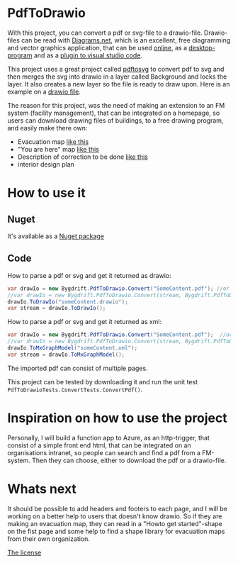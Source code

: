 # PdfToDrawio

With this project, you can convert a pdf or svg-file to a drawio-file. Drawio-files can be read with [Diagrams.net](https://www.diagrams.net), which is an excellent, free diagramming and vector graphics application, that can be used [online](https://app.diagrams.net), as a [desktop-program](https://github.com/jgraph/drawio-desktop/releases/tag/v14.9.6) and as a [plugin to visual studio code](https://marketplace.visualstudio.com/items?itemName=hediet.vscode-drawio).

This project uses a great project called [pdftosvg](https://github.com/dmester/pdftosvg.net) to convert pdf to svg and then merges the svg into drawio in a layer called Background and locks the layer. It also creates a new layer so the file is ready to draw upon. Here is an example on a [drawio file](https://github.com/Bygdrift/PdfToDrawio/tree/master/PdfToDrawioTests/Files/Out).

The reason for this project, was the need of making an extension to an FM system (facility management), that can be integrated on a homepage, so users can download drawing files of buildings, to a free drawing program, and easily make there own:
- Evacuation map [like this](https://raw.githubusercontent.com/Bygdrift/PdfToDrawio/master/Documentation/Images/Fire-Plan.jpg)
- "You are here" map [like this](https://raw.githubusercontent.com/Bygdrift/PdfToDrawio/master/Documentation/Images/Building_map.png)
- Description of correction to be done [like this](https://raw.githubusercontent.com/Bygdrift/PdfToDrawio/master/Documentation/Images/Revision_cloud.png)
- interior design plan

# How to use it

## Nuget
It's available as a [Nuget package](https://www.nuget.org/packages/Bygdrift.Tools.PdfToDrawio)

## Code

How to parse a pdf or svg and get it returned as drawio:
```c#
var drawIo = new Bygdrift.PdfToDrawio.Convert("SomeContent.pdf"); //or svg
//var drawIo = new Bygdrift.PdfToDrawio.Convert(stream, Bygdrift.PdfToDrawio.Format.PDF);  //It can also be loaded as a stream
drawIo.ToDrawIo("someContent.drawio");
var stream = drawIo.ToDrawIo();
```
How to parse a pdf or svg and get it returned as xml:

```c#
var drawIo = new Bygdrift.PdfToDrawio.Convert("SomeContent.pdf");  //or svg
//var drawIo = new Bygdrift.PdfToDrawio.Convert(stream, Bygdrift.PdfToDrawio.Format.PDF);  //It can also be loaded as a stream
drawIo.ToMxGraphModel("someContent.xml");
var stream = drawIo.ToMxGraphModel();
```


The imported pdf can consist of multiple pages.

This project can be tested by downloading it and run the unit test `PdfToDrawioTests.ConvertTests.ConvertPdf()`.

# Inspiration on how to use the project

Personally, I will build a function app to Azure, as an http-trigger, that consist of a simple front end html, that can be integrated on an organisations intranet, so people can search and find a pdf from a FM-system. Then they can choose, either to download the pdf or a drawio-file.

# Whats next

It should be possible to add headers and footers to each page, and I will be working on a better help to users that doesn't know drawio. So if they are making an evacuation map, they can read in a "Howto get started"-shape on the fist page and some help to find a shape library for evacuation maps from their own organization.


[The license](License.md)
